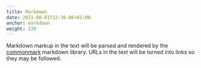 ```yaml
---
title: Markdown
date: 2021-08-01T12:36:06+01:00
anchor: markdown
weight: 220
---
```



Markdown markup in the text will be parsed and rendered by the
[commonmark][1] markdown library. URLs in the text will be turned into
links so they may be followed.

[1]: https://github.com/commonmark/commonmark-java
